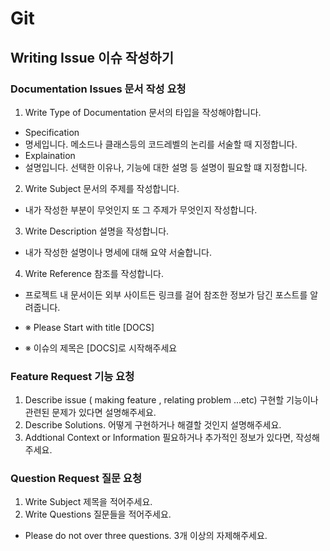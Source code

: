 # Git 

## Writing Issue 이슈 작성하기

### Documentation Issues 문서 작성 요청

1. Write Type of Documentation 문서의 타입을 작성해야합니다.
 - Specification
  - 명세입니다. 메소드나 클래스등의 코드레벨의 논리를 서술할 때 지정합니다.
 - Explaination
  - 설명입니다. 선택한 이유나, 기능에 대한 설명 등 설명이 필요할 떄 지정합니다.

2. Write Subject 문서의 주제를 작성합니다.
 - 내가 작성한 부분이 무엇인지 또 그 주제가 무엇인지 작성합니다.

3. Write Description 설명을 작성합니다.
 - 내가 작성한 설명이나 명세에 대해 요약 서술합니다.

4. Write Reference 참조를 작성합니다.
 - 프로젝트 내 문서이든 외부 사이트든 링크를 걸어 참조한 정보가 담긴 포스트를 알려줍니다.

- ※ Please Start with title [DOCS]
- ※ 이슈의 제목은 [DOCS]로 시작해주세요

### Feature Request 기능 요청

1. Describe issue ( making feature , relating problem ...etc) 구현할 기능이나 관련된 문제가 있다면 설명해주세요.
2. Describe Solutions. 어떻게 구현하거나 해결할 것인지 설명해주세요.
3. Addtional Context or Information 필요하거나 추가적인 정보가 있다면, 작성해주세요.

### Question Request 질문 요청

1. Write Subject 제목을 적어주세요.
2. Write Questions 질문들을 적어주세요.
 - Please do not over three questions. 3개 이상의 자제해주세요.
